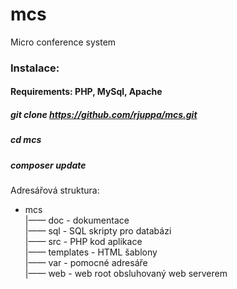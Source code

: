 # mcs
Micro conference system


### Instalace:  

#### Requirements: PHP, MySql, Apache

##### git clone https://github.com/rjuppa/mcs.git  
##### cd mcs  
##### composer update  




Adresářová struktura:  - mcs  
   |—— doc - dokumentace     |—— sql - SQL skripty pro databázi     |—— src - PHP kod aplikace     |—— templates - HTML šablony  
   |—— var - pomocné adresáře              |—— web - web root obsluhovaný web serverem  
